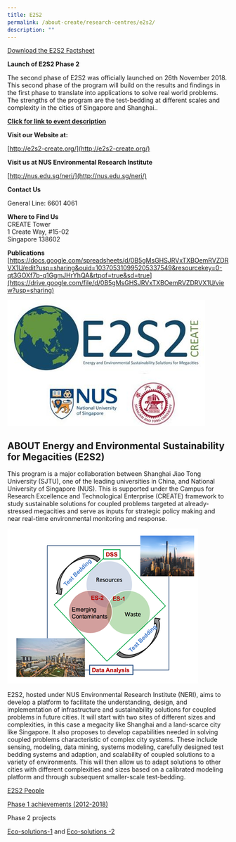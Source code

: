 ```yaml
---
title: E2S2
permalink: /about-create/research-centres/e2s2/
description: ""
---
```

[Download the E2S2 Factsheet](/files/create_factsheet_e2s2_updated-(nrf-edited).pdf)

**Launch of E2S2 Phase 2** 

The second phase of E2S2 was officially launched on 26th November 2018. This second phase of the program will build on the results and findings in the first phase to translate into applications to solve real world problems. The strengths of the program are the test-bedding at different scales and complexity in the cities of Singapore and Shanghai.. 

**[Click for link to event description](https://sustainablemegacities.wordpress.com/)**  

**Visit our Website at:**

[http://e2s2-create.org/](http://e2s2-create.org/)

**Visit us at NUS Environmental Research Institute**

[http://nus.edu.sg/neri/](http://nus.edu.sg/neri/)

**Contact Us**

General Line: 6601 4061

**Where to Find Us**  
CREATE Tower  
1 Create Way, #15-02  
Singapore 138602

**Publications**
[https://docs.google.com/spreadsheets/d/0B5gMsGHSJRVxTXBOemRVZDRVX1U/edit?usp=sharing&ouid=103705310995205337549&resourcekey=0-qt3GOXf7b-q1GgmJHrYhQA&rtpof=true&sd=true](https://drive.google.com/file/d/0B5gMsGHSJRVxTXBOemRVZDRVX1U/view?usp=sharing)

![](/images/logo40f4a71ee16462aab381ff0000b1bb86.jpg)



ABOUT Energy and Environmental Sustainability for Megacities (E2S2)
-------------------------------------------------------------------

This program is a major collaboration between Shanghai Jiao Tong University (SJTU), one of the leading universities in China, and National University of Singapore (NUS). This is supported under the Campus for Research Excellence and Technological Enterprise (CREATE) framework to study sustainable solutions for coupled problems targeted at already-stressed megacities and serve as inputs for strategic policy making and near real-time environmental monitoring and response.

![](/images/download.png)


E2S2, hosted under NUS Environmental Research Institute (NERI), aims to develop a platform to facilitate the understanding, design, and implementation of infrastructure and sustainability solutions for coupled problems in future cities. It will start with two sites of different sizes and complexities, in this case a megacity like Shanghai and a land-scarce city like Singapore. It also proposes to develop capabilities needed in solving coupled problems characteristic of complex city systems. These include sensing, modeling, data mining, systems modeling, carefully designed test bedding systems and adaption, and scalability of coupled solutions to a variety of environments. This will then allow us to adapt solutions to other cities with different complexities and sizes based on a calibrated modeling platform and through subsequent smaller-scale test-bedding.

[E2S2 People](http://e2s2-create.org/people.html)

[Phase 1 achievements (2012-2018)](http://e2s2-create.org/about.html#PhaseI)

Phase 2 projects

[](http://e2s2-create.org/about.html#ProjectsII)[Eco-solutions-1](https://www.create.edu.sg/about-create/research-centres/e2s2/es1) and [Eco-solutions -2](https://www.create.edu.sg/about-create/research-centres/e2s2/eco-solutions-2-(es-2))
